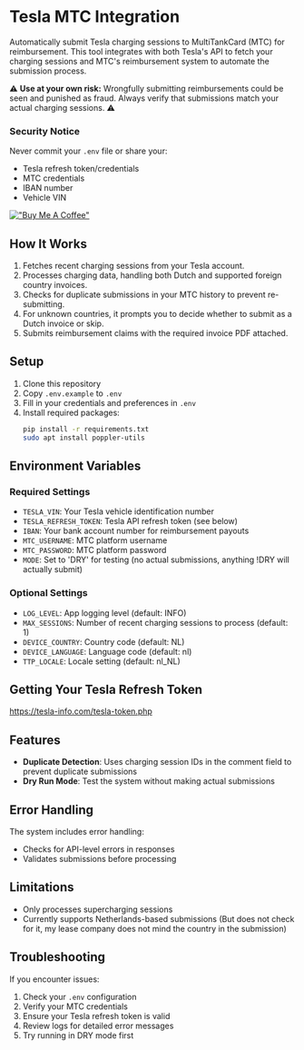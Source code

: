 # Tesla MTC Integration

Automatically submit Tesla charging sessions to MultiTankCard (MTC) for reimbursement. This tool integrates with both Tesla's API to fetch your charging sessions and MTC's reimbursement system to automate the submission process.

⚠️ **Use at your own risk:** Wrongfully submitting reimbursements could be seen and punished as fraud. Always verify that submissions match your actual charging sessions. ⚠️

### Security Notice
Never commit your `.env` file or share your:
- Tesla refresh token/credentials
- MTC credentials
- IBAN number 
- Vehicle VIN

[!["Buy Me A Coffee"](https://www.buymeacoffee.com/assets/img/custom_images/orange_img.png)](https://www.buymeacoffee.com/wessec)

## How It Works

1. Fetches recent charging sessions from your Tesla account.
2. Processes charging data, handling both Dutch and supported foreign country invoices.
3. Checks for duplicate submissions in your MTC history to prevent re-submitting.
4. For unknown countries, it prompts you to decide whether to submit as a Dutch invoice or skip.
5. Submits reimbursement claims with the required invoice PDF attached.

## Setup

1. Clone this repository
2. Copy `.env.example` to `.env`
3. Fill in your credentials and preferences in `.env`
4. Install required packages:
   ```bash
   pip install -r requirements.txt
   sudo apt install poppler-utils
   ```

## Environment Variables

### Required Settings
- `TESLA_VIN`: Your Tesla vehicle identification number
- `TESLA_REFRESH_TOKEN`: Tesla API refresh token (see below)
- `IBAN`: Your bank account number for reimbursement payouts
- `MTC_USERNAME`: MTC platform username
- `MTC_PASSWORD`: MTC platform password
- `MODE`: Set to 'DRY' for testing (no actual submissions, anything !DRY will actually submit)

### Optional Settings

- `LOG_LEVEL`: App logging level (default: INFO)
- `MAX_SESSIONS`: Number of recent charging sessions to process (default: 1)
- `DEVICE_COUNTRY`: Country code (default: NL)
- `DEVICE_LANGUAGE`: Language code (default: nl)
- `TTP_LOCALE`: Locale setting (default: nl_NL)

## Getting Your Tesla Refresh Token

https://tesla-info.com/tesla-token.php

## Features

- **Duplicate Detection**: Uses charging session IDs in the comment field to prevent duplicate submissions
- **Dry Run Mode**: Test the system without making actual submissions

## Error Handling

The system includes error handling:
- Checks for API-level errors in responses
- Validates submissions before processing

## Limitations

- Only processes supercharging sessions
- Currently supports Netherlands-based submissions (But does not check for it, my lease company does not mind the country in the submission)

## Troubleshooting

If you encounter issues:
1. Check your `.env` configuration
2. Verify your MTC credentials
3. Ensure your Tesla refresh token is valid
4. Review logs for detailed error messages
5. Try running in DRY mode first
